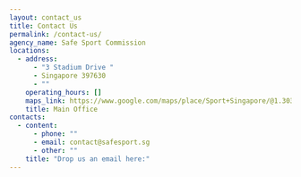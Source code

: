 ```yaml
---
layout: contact_us
title: Contact Us
permalink: /contact-us/
agency_name: Safe Sport Commission
locations:
  - address:
      - "3 Stadium Drive "
      - Singapore 397630
      - ""
    operating_hours: []
    maps_link: https://www.google.com/maps/place/Sport+Singapore/@1.3032735,103.8742151,18.38z/data=!4m13!1m7!3m6!1s0x31da18494a7bc5fb:0xd4e8b0858548b628!2sSingapore+397630!3b1!8m2!3d1.303126!4d103.875226!3m4!1s0x31da18465f1bf1b1:0x79b332e6e8135c59!8m2!3d1.3030835!4d103.8751454
    title: Main Office
contacts:
  - content:
      - phone: ""
      - email: contact@safesport.sg
      - other: ""
    title: "Drop us an email here:"
---
```

